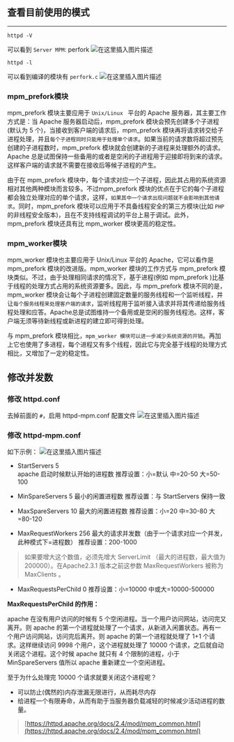## 查看目前使用的模式
----
```
httpd -V
```
可以看到 `Server MPM`: perfork
![在这里插入图片描述](https://img-note.langyastudio.com/202111091453377.png?x-oss-process=style/watermark)

```
httpd -l
```
可以看到编译的模块有 `perfork.c`
![在这里插入图片描述](https://img-note.langyastudio.com/202111091453954.png?x-oss-process=style/watermark)



### mpm_prefork模块

mpm_prefork 模块主要应用于 `Unix/Linux ` 平台的 Apache 服务器，其主要工作方式是：当 Apache 服务器启动后，mpm_prefork 模块会预先创建多个子进程(默认为 5 个)，当接收到客户端的请求后，mpm_prefork 模块再将请求转交给子进程处理，并且`每个子进程同时只能用于处理单个请求`。如果当前的请求数将超过预先创建的子进程数时，mpm_prefork 模块就会创建新的子进程来处理额外的请求。Apache 总是试图保持一些备用的或者是空闲的子进程用于迎接即将到来的请求。这样客户端的请求就不需要在接收后等候子进程的产生。

由于在 mpm_prefork 模块中，每个请求对应一个子进程，因此其占用的系统资源相对其他两种模块而言较多。不过mpm_prefork 模块的优点在于它的每个子进程都会独立处理对应的单个请求，这样，`如果其中一个请求出现问题就不会影响到其他请求`。同时，mpm_prefork 模块可以应用于不具备线程安全的第三方模块(比如 `PHP` 的非线程安全版本)，且在不支持线程调试的平台上易于调试。此外，mpm_prefork 模块还具有比 mpm_worker 模块更高的稳定性。



### mpm_worker模块

mpm_worker 模块也主要应用于 Unix/Linux 平台的 Apache，它可以看作是 mpm_prefork 模块的改进版。mpm_worker 模块的工作方式与 mpm_prefork 模块类似。不过，由于处理相同请求的情况下，基于进程(例如 mpm_prefork )比基于线程的处理方式占用的系统资源要多。因此，与 mpm_prefork 模块不同的是，mpm_worker 模块会让每个子进程创建固定数量的服务线程和一个监听线程，并让`每个服务线程来处理客户端的请求`，监听线程用于监听接入请求并将其传递给服务线程处理和应答。Apache总是试图维持一个备用或是空闲的服务线程池。这样，客户端无须等待新线程或新进程的建立即可得到处理。

与 mpm_prefork 模块相比，`mpm_worker 模块可以进一步减少系统资源的开销`。再加上它也使用了多进程，每个进程又有多个线程，因此它与完全基于线程的处理方式相比，又增加了一定的稳定性。



## 修改并发数

### 修改 httpd.conf
去掉前面的 `#`，启用 httpd-mpm.conf 配置文件
![在这里插入图片描述](https://img-note.langyastudio.com/202111091453303.png?x-oss-process=style/watermark)



### 修改 httpd-mpm.conf 

如下示例：
![在这里插入图片描述](https://img-note.langyastudio.com/202111091453292.png?x-oss-process=style/watermark)
- StartServers          5   
apache 启动时候默认开始的进程数
推荐设置：小=默认 中=20-50 大=50-100

- MinSpareServers       5 
 最小的闲置进程数
  推荐设置：与 StartServers 保持一致

- MaxSpareServers      10 
最大的闲置进程数
推荐设置：小=20 中=30-80 大=80-120 

- MaxRequestWorkers      256
最大的请求并发数（由于一个请求对应一个并发，此种模式下=进程数） 
推荐设置：200-1000

> 如果要增大这个数值，必须先增大 ServerLimit （最大的进程数，最大值为 200000）。在Apache2.3.1 版本之前这参数 MaxRequestWorkers 被称为 MaxClients 。

- MaxRequestsPerChild   0 
推荐设置：小=10000 中或大=10000-500000



**MaxRequestsPerChild  的作用：**

apache 在没有用户访问的时候有 5 个空闲进程。当一个用户访问网站，访问完又离开。则 apache 的第一个进程就处理了一个请求，从新进入闲置状态。再有一个用户访问网站，访问完后离开。则 apache 的第一个进程就处理了 1+1 个请求。这样继续访问 9998 个用户，这个进程就处理了 10000 个请求，之后就自动关闭这个进程。这个时候 apache 就只有 4 个限制的进程，小于 MinSpareServers 值所以 apache 重新建立一个空闲进程。

至于为什么处理完 10000 个请求就要关闭这个进程呢？
- 可以防止(偶然的)内存泄漏无限进行，从而耗尽内存
- 给进程一个有限寿命，从而有助于当服务器负载减轻的时候减少活动进程的数量。

> [https://httpd.apache.org/docs/2.4/mod/mpm_common.html](https://httpd.apache.org/docs/2.4/mod/mpm_common.html)
